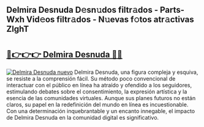 ## Delmira Desnuda D𝚎sn𝚞dos filtr𝚊dos - Parts-Wxh Vid𝚎os filtr𝚊dos - N𝚞evas f𝚘tos atr𝚊ctivas ZlghT

# <h2><a href="http://mbbk2d.tromn.icu/?c=Delmira+Desnuda">🔗👉👉👉 Delmira Desnuda 🔗🔗</a></h2>

[![Delmira Desnuda nuevo](https://i.imgur.com/pEAQMta.gif)](http://mbbk2d.tromn.icu/?c=Delmira+Desnuda)
Delmira Desnuda, una figura compleja y esquiva, se resiste a la comprensión fácil. Su método poco convencional de interactuar con el público en línea ha atraído y ofendido a los seguidores, estimulando debates sobre el consentimiento, la expresión artística y la esencia de las comunidades virtuales. Aunque sus planes futuros no están claros, su papel en la redefinición del mundo en línea es incuestionable. Con una determinación inquebrantable y un encanto innegable, el impacto de Delmira Desnuda en la comunidad digital es significativo.
